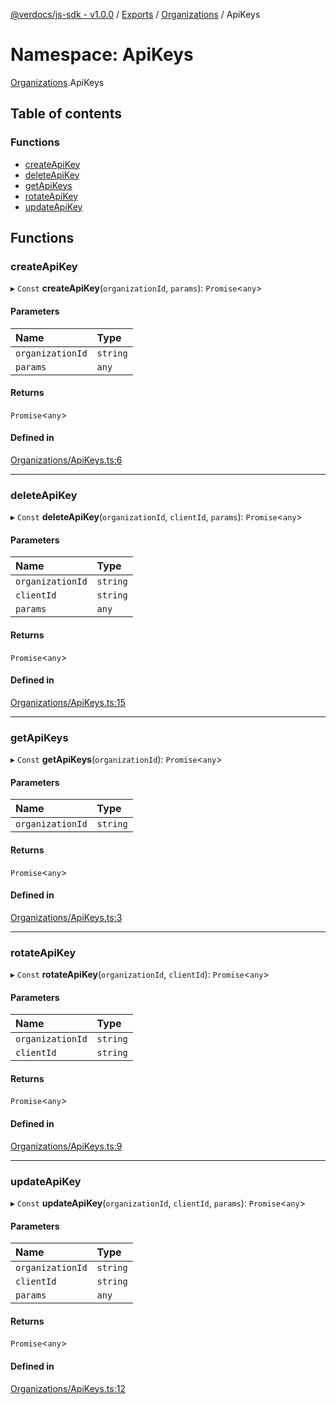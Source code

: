 [@verdocs/js-sdk - v1.0.0](../README.md) / [Exports](../modules.md) / [Organizations](Organizations.md) / ApiKeys

# Namespace: ApiKeys

[Organizations](Organizations.md).ApiKeys

## Table of contents

### Functions

- [createApiKey](Organizations.ApiKeys.md#createapikey)
- [deleteApiKey](Organizations.ApiKeys.md#deleteapikey)
- [getApiKeys](Organizations.ApiKeys.md#getapikeys)
- [rotateApiKey](Organizations.ApiKeys.md#rotateapikey)
- [updateApiKey](Organizations.ApiKeys.md#updateapikey)

## Functions

### createApiKey

▸ `Const` **createApiKey**(`organizationId`, `params`): `Promise`<`any`\>

#### Parameters

| Name | Type |
| :------ | :------ |
| `organizationId` | `string` |
| `params` | `any` |

#### Returns

`Promise`<`any`\>

#### Defined in

[Organizations/ApiKeys.ts:6](https://github.com/Verdocs/js-sdk/blob/main/src/Organizations/ApiKeys.ts#L6)

___

### deleteApiKey

▸ `Const` **deleteApiKey**(`organizationId`, `clientId`, `params`): `Promise`<`any`\>

#### Parameters

| Name | Type |
| :------ | :------ |
| `organizationId` | `string` |
| `clientId` | `string` |
| `params` | `any` |

#### Returns

`Promise`<`any`\>

#### Defined in

[Organizations/ApiKeys.ts:15](https://github.com/Verdocs/js-sdk/blob/main/src/Organizations/ApiKeys.ts#L15)

___

### getApiKeys

▸ `Const` **getApiKeys**(`organizationId`): `Promise`<`any`\>

#### Parameters

| Name | Type |
| :------ | :------ |
| `organizationId` | `string` |

#### Returns

`Promise`<`any`\>

#### Defined in

[Organizations/ApiKeys.ts:3](https://github.com/Verdocs/js-sdk/blob/main/src/Organizations/ApiKeys.ts#L3)

___

### rotateApiKey

▸ `Const` **rotateApiKey**(`organizationId`, `clientId`): `Promise`<`any`\>

#### Parameters

| Name | Type |
| :------ | :------ |
| `organizationId` | `string` |
| `clientId` | `string` |

#### Returns

`Promise`<`any`\>

#### Defined in

[Organizations/ApiKeys.ts:9](https://github.com/Verdocs/js-sdk/blob/main/src/Organizations/ApiKeys.ts#L9)

___

### updateApiKey

▸ `Const` **updateApiKey**(`organizationId`, `clientId`, `params`): `Promise`<`any`\>

#### Parameters

| Name | Type |
| :------ | :------ |
| `organizationId` | `string` |
| `clientId` | `string` |
| `params` | `any` |

#### Returns

`Promise`<`any`\>

#### Defined in

[Organizations/ApiKeys.ts:12](https://github.com/Verdocs/js-sdk/blob/main/src/Organizations/ApiKeys.ts#L12)

